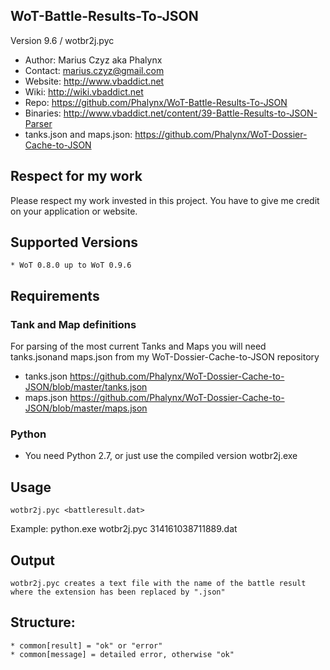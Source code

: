 WoT-Battle-Results-To-JSON 
------------------------------------
Version 9.6 / wotbr2j.pyc

* Author: Marius Czyz aka Phalynx
* Contact: marius.czyz@gmail.com
* Website: http://www.vbaddict.net
* Wiki: http://wiki.vbaddict.net
* Repo: https://github.com/Phalynx/WoT-Battle-Results-To-JSON
* Binaries: http://www.vbaddict.net/content/39-Battle-Results-to-JSON-Parser
* tanks.json and maps.json: https://github.com/Phalynx/WoT-Dossier-Cache-to-JSON


## Respect for my work
Please respect my work invested in this project. You have to give me credit on your application or website.

## Supported Versions
	* WoT 0.8.0 up to WoT 0.9.6
	
## Requirements

### Tank and Map definitions
For parsing of the most current Tanks and Maps you will need tanks.jsonand maps.json from my WoT-Dossier-Cache-to-JSON repository
* tanks.json https://github.com/Phalynx/WoT-Dossier-Cache-to-JSON/blob/master/tanks.json
* maps.json https://github.com/Phalynx/WoT-Dossier-Cache-to-JSON/blob/master/maps.json

### Python
* You need Python 2.7, or just use the compiled version wotbr2j.exe

## Usage
	wotbr2j.pyc <battleresult.dat>

Example:
	python.exe wotbr2j.pyc 314161038711889.dat

## Output
	wotbr2j.pyc creates a text file with the name of the battle result where the extension has been replaced by ".json"

## Structure:
	* common[result] = "ok" or "error"
	* common[message] = detailed error, otherwise "ok"
